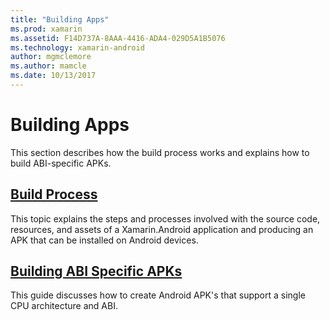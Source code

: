 ```yaml
---
title: "Building Apps"
ms.prod: xamarin
ms.assetid: F14D737A-8AAA-4416-ADA4-029D5A1B5076
ms.technology: xamarin-android
author: mgmclemore
ms.author: mamcle
ms.date: 10/13/2017
---
```


# Building Apps

This section describes how the build process works and explains how
to build ABI-specific APKs.



##  [Build Process](~/android/deploy-test/building-apps/build-process.md)

This topic explains the steps and processes involved with the
source code, resources, and assets of a Xamarin.Android application and
producing an APK that can be installed on Android devices.


##  [Building ABI Specific APKs](~/android/deploy-test/building-apps/abi-specific-apks.md)

This guide discusses how to create Android APK's that support a single
CPU architecture and ABI.

